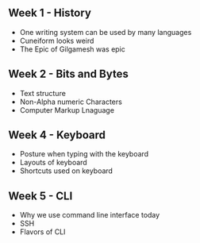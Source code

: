 ## Week 1 - History
- One writing system can be used by many languages
- Cuneiform looks weird
- The Epic of Gilgamesh was epic
  
## Week 2 - Bits and Bytes
- Text structure
- Non-Alpha numeric Characters
- Computer Markup Lnaguage

## Week 4 - Keyboard
- Posture when typing with the keyboard
- Layouts of keyboard
- Shortcuts used on keyboard

## Week 5 - CLI
- Why we use command line interface today
- SSH
- Flavors of CLI
